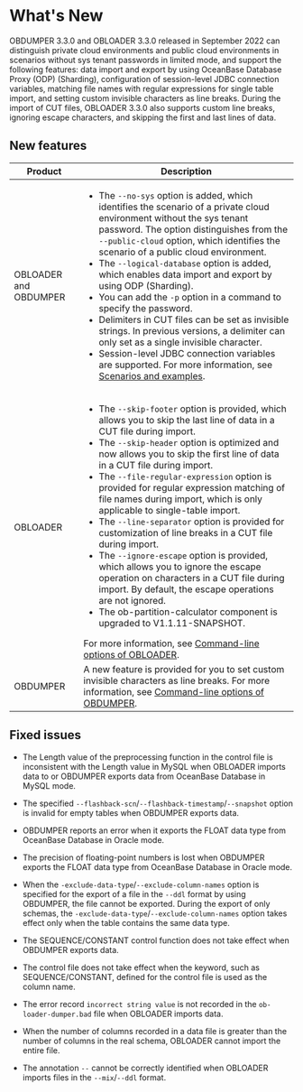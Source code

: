 # What's New

OBDUMPER 3.3.0 and OBLOADER 3.3.0 released in September 2022 can distinguish private cloud environments and public cloud environments in scenarios without sys tenant passwords in limited mode, and support the following features: data import and export by using OceanBase Database Proxy (ODP) (Sharding), configuration of session-level JDBC connection variables, matching file names with regular expressions for single table import, and setting custom invisible characters as line breaks. During the import of CUT files, OBLOADER 3.3.0 also supports custom line breaks, ignoring escape characters, and skipping the first and last lines of data.

## New features



| Product | Description |
|----------|-----------------------------------------------------------------------------------------------------------------------------------------------------------------------------------------------------------------------------------------------------------------------------------------------------------------------------------------------------------------------------------------------------------------------------------------------------------------------------------------------------------------------------------------------------------------------------------------------------------------------------------------------------------------------------------------------------------------------------------------------------------------------------------------------------------------------------------------------------------------------------------------------------------------------------------------------------------------------------------------------------------------------------------------------------------------------------------------------------------------------------------------------------------------------------------------|
| OBLOADER and OBDUMPER | <ul><li> The `--no-sys` option is added, which identifies the scenario of a private cloud environment without the sys tenant password. The option distinguishes from the `--public-cloud` option, which identifies the scenario of a public cloud environment.  </li>  <li>The `--logical-database` option is added, which enables data import and export by using ODP (Sharding). </li>  <li> You can add the `-p` option in a command to specify the password. </li>  <li> Delimiters in CUT files can be set as invisible strings. In previous versions, a delimiter can only set as a single invisible character. </li>  <li> Session-level JDBC connection variables are supported. For more information, see [Scenarios and examples](3.OBLOADER/2.obloader-user-guide/6.obloader-scenarios.md).</li></ul> |
| OBLOADER | <ul><li> The `--skip-footer` option is provided, which allows you to skip the last line of data in a CUT file during import.  </li>  <li> The `--skip-header` option is optimized and now allows you to skip the first line of data in a CUT file during import.  </li>  <li> The `--file-regular-expression` option is provided for regular expression matching of file names during import, which is only applicable to single-table import. </li>  <li> The `--line-separator` option is provided for customization of line breaks in a CUT file during import.  </li> <li>The `--ignore-escape` option is provided, which allows you to ignore the escape operation on characters in a CUT file during import. By default, the escape operations are not ignored.  </li> <li> The ob-partition-calculator component is upgraded to V1.1.11-SNAPSHOT. </li> </ul> For more information, see [Command-line options of OBLOADER](3.OBLOADER/2.obloader-user-guide/3.obloader-command-line-options.md). |
| OBDUMPER | A new feature is provided for you to set custom invisible characters as line breaks. For more information, see [Command-line options of OBDUMPER](4.OBDUMPER/2.obdumper-user-guide/3.obdumper-command-line-options.md).  |



## Fixed issues


* The Length value of the preprocessing function in the control file is inconsistent with the Length value in MySQL when OBLOADER imports data to or OBDUMPER exports data from OceanBase Database in MySQL mode.

* The specified `--flashback-scn`/`--flashback-timestamp`/`--snapshot` option is invalid for empty tables when OBDUMPER exports data.

* OBDUMPER reports an error when it exports the FLOAT data type from OceanBase Database in Oracle mode.

* The precision of floating-point numbers is lost when OBDUMPER exports the FLOAT data type from OceanBase Database in Oracle mode.

* When the `-exclude-data-type`/`--exclude-column-names` option is specified for the export of a file in the `--ddl` format by using OBDUMPER, the file cannot be exported. During the export of only schemas, the `-exclude-data-type`/`--exclude-column-names` option takes effect only when the table contains the same data type.

* The SEQUENCE/CONSTANT control function does not take effect when OBDUMPER exports data.

* The control file does not take effect when the keyword, such as SEQUENCE/CONSTANT, defined for the control file is used as the column name.

* The error record `incorrect string value` is not recorded in the `ob-loader-dumper.bad` file when OBLOADER imports data.

* When the number of columns recorded in a data file is greater than the number of columns in the real schema, OBLOADER cannot import the entire file.

* The annotation `--` cannot be correctly identified when OBLOADER imports files in the `--mix`/`--ddl` format.